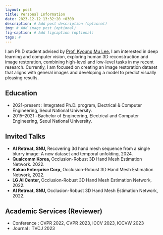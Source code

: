 ```yaml
---
layout: post
title: Personal Information
date: 2023-12-12 13:32:20 +0300
description: # Add post description (optional)
img: # Add image post (optional)
fig-caption: # Add figcaption (optional)
tags: #
---
```

I am Ph.D student advised by <a href="https://cv.snu.ac.kr/index.php/faculty//">Prof. Kyoung Mu Lee.</a>
I am interested in deep learning and computer vision, exploring human 3D reconstruction and image restoration, combining high-level and low-level tasks in my recent research.
Currently, I am focused on creating an image restoration dataset that aligns with general images and developing a model to predict visually pleasing results.

## Education
- 2021-present : Integrated Ph.D. program, Electrical & Computer Engineering, Seoul National University.
- 2015–2021 : Bachelor of Engineering, Electrical and Computer Engineering, Seoul National University.

## Invited Talks
- <strong> AI Retreat, SNU, </strong> Recovering
3d hand mesh sequence from a single blurry image: A new dataset and temporal unfolding, 2024.
- <strong> Qualcomm Korea, </strong> Occlusion-Robust 3D Hand Mesh Estimation Network. 2022.
- <strong> Kakao Enterprise Corp, </strong> Occlusion-Robust 3D Hand Mesh Estimation Network, 2022.
- <strong> LG AI Center, </strong> Occlusion-Robust 3D Hand Mesh Estimation Network, 2022.
- <strong> AI Retreat, SNU, </strong> Occlusion-Robust 3D Hand Mesh Estimation Network, 2022.

## Academic Services (Reviewer)
- Conference : CVPR 2022, CVPR 2023, ICCV 2023, ICCVW 2023
- Journal : TVCJ 2023




